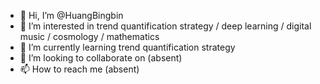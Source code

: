 - 👋 Hi, I’m @HuangBingbin
- 👀 I’m interested in trend quantification strategy / deep learning / digital music / cosmology / mathematics
- 🌱 I’m currently learning trend quantification strategy
- 💞️ I’m looking to collaborate on (absent)
- 📫 How to reach me (absent)

<!---
HuangBingbin/HuangBingbin is a ✨ special ✨ repository because its `README.md` (this file) appears on your GitHub profile.
You can click the Preview link to take a look at your changes.
--->
